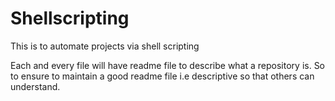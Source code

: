 # Shellscripting
This is to automate projects via shell scripting

Each and every file will have readme file to describe what a repository is.
So to ensure to maintain a good readme file i.e descriptive so that others can understand.